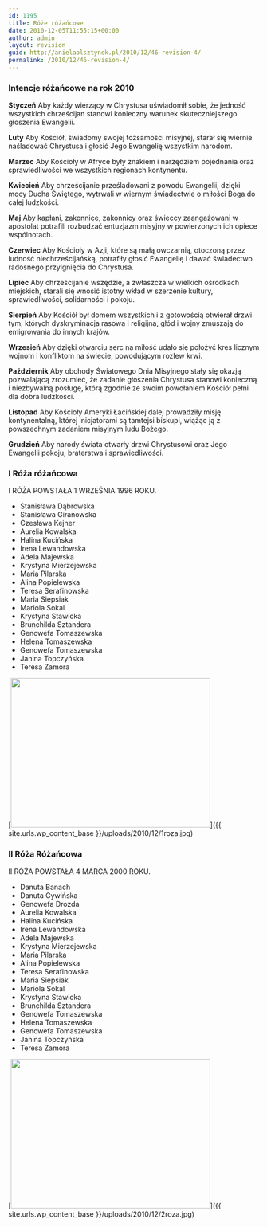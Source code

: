```yaml
---
id: 1195
title: Róże różańcowe
date: 2010-12-05T11:55:15+00:00
author: admin
layout: revision
guid: http://anielaolsztynek.pl/2010/12/46-revision-4/
permalink: /2010/12/46-revision-4/
---
```

### Intencje różańcowe na rok 2010

**Styczeń**
Aby każdy wierzący w Chrystusa uświadomił sobie, że jedność wszystkich chrześcijan stanowi konieczny warunek skuteczniejszego głoszenia Ewangelii.

**Luty**
Aby Kościół, świadomy swojej tożsamości misyjnej, starał się wiernie naśladować Chrystusa i głosić Jego Ewangelię wszystkim narodom.

**Marzec**
Aby Kościoły w Afryce były znakiem i narzędziem pojednania oraz sprawiedliwości we wszystkich regionach kontynentu.

**Kwiecień**
Aby chrześcijanie prześladowani z powodu Ewangelii, dzięki mocy Ducha Świętego, wytrwali w wiernym świadectwie o miłości Boga do całej ludzkości.

**Maj**
Aby kapłani, zakonnice, zakonnicy oraz świeccy zaangażowani w apostolat potrafili rozbudzać entuzjazm misyjny w powierzonych ich opiece wspólnotach.

**Czerwiec**
Aby Kościoły w Azji, które są małą owczarnią, otoczoną przez ludność niechrześcijańską, potrafiły głosić Ewangelię i dawać świadectwo radosnego przylgnięcia do Chrystusa.

**Lipiec**
Aby chrześcijanie wszędzie, a zwłaszcza w wielkich ośrodkach miejskich, starali się wnosić istotny wkład w szerzenie kultury, sprawiedliwości, solidarności i pokoju.

**Sierpień**
Aby Kościół był domem wszystkich i z gotowością otwierał drzwi tym, których dyskryminacja rasowa i religijna, głód i wojny zmuszają do emigrowania do innych krajów.

**Wrzesień**
Aby dzięki otwarciu serc na miłość udało się położyć kres licznym wojnom i konfliktom na świecie, powodującym rozlew krwi.

**Październik**
Aby obchody Światowego Dnia Misyjnego stały się okazją pozwalającą zrozumieć, że zadanie głoszenia Chrystusa stanowi konieczną i niezbywalną posługę, którą zgodnie ze swoim powołaniem Kościół pełni dla dobra ludzkości.

**Listopad**
Aby Kościoły Ameryki Łacińskiej dalej prowadziły misję kontynentalną, której inicjatorami są tamtejsi biskupi, wiążąc ją z powszechnym zadaniem misyjnym ludu Bożego.

**Grudzień**
Aby narody świata otwarły drzwi Chrystusowi oraz Jego Ewangelii pokoju, braterstwa i sprawiedliwości.

### I Róża różańcowa

I RÓŻA POWSTAŁA 1 WRZEŚNIA 1996 ROKU.

  * Stanisława Dąbrowska
  * Stanisława Giranowska
  * Czesława Kejner
  * Aurelia Kowalska
  * Halina Kucińska
  * Irena Lewandowska
  * Adela Majewska
  * Krystyna Mierzejewska
  * Maria Pilarska
  * Alina Popielewska
  * Teresa Serafinowska
  * Maria Siepsiak
  * Mariola Sokal
  * Krystyna Stawicka
  * Brunchilda Sztandera
  * Genowefa Tomaszewska
  * Helena Tomaszewska
  * Genowefa Tomaszewska
  * Janina Topczyńska
  * Teresa Zamora

[<img class="aligncenter size-full wp-image-49" title="1roza" src="{{ site.urls.wp_content_base }}/uploads/2010/12/1roza.jpg" alt="" width="400" height="300" srcset="{{ site.urls.wp_content_base }}/uploads/2010/12/1roza.jpg 400w, {{ site.urls.wp_content_base }}/uploads/2010/12/1roza-300x225.jpg 300w" sizes="(max-width: 400px) 100vw, 400px" />]({{ site.urls.wp_content_base }}/uploads/2010/12/1roza.jpg)

### II Róża Różańcowa

II RÓŻA POWSTAŁA 4 MARCA 2000 ROKU.

  * Danuta Banach
  * Danuta Cywińska
  * Genowefa Drozda
  * Aurelia Kowalska
  * Halina Kucińska
  * Irena Lewandowska
  * Adela Majewska
  * Krystyna Mierzejewska
  * Maria Pilarska
  * Alina Popielewska
  * Teresa Serafinowska
  * Maria Siepsiak
  * Mariola Sokal
  * Krystyna Stawicka
  * Brunchilda Sztandera
  * Genowefa Tomaszewska
  * Helena Tomaszewska
  * Genowefa Tomaszewska
  * Janina Topczyńska
  * Teresa Zamora

[<img class="aligncenter size-full wp-image-51" title="2roza" src="{{ site.urls.wp_content_base }}/uploads/2010/12/2roza.jpg" alt="" width="400" height="300" srcset="{{ site.urls.wp_content_base }}/uploads/2010/12/2roza.jpg 400w, {{ site.urls.wp_content_base }}/uploads/2010/12/2roza-300x225.jpg 300w" sizes="(max-width: 400px) 100vw, 400px" />]({{ site.urls.wp_content_base }}/uploads/2010/12/2roza.jpg)